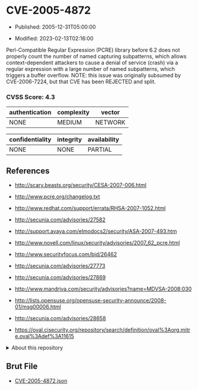 # CVE-2005-4872

- Published: 2005-12-31T05:00:00

- Modified: 2023-02-13T02:16:00

Perl-Compatible Regular Expression (PCRE) library before 6.2 does not properly count the number of named capturing subpatterns, which allows context-dependent attackers to cause a denial of service (crash) via a regular expression with a large number of named subpatterns, which triggers a buffer overflow. NOTE: this issue was originally subsumed by CVE-2006-7224, but that CVE has been REJECTED and split.

### CVSS Score: **4.3**

| authentication | complexity | vector |
| --- | --- | --- |
| NONE | MEDIUM | NETWORK |

| confidentiality | integrity | availability |
| --- | --- | --- |
| NONE | NONE | PARTIAL |

## References

* http://scary.beasts.org/security/CESA-2007-006.html

* http://www.pcre.org/changelog.txt

* http://www.redhat.com/support/errata/RHSA-2007-1052.html

* http://secunia.com/advisories/27582

* http://support.avaya.com/elmodocs2/security/ASA-2007-493.htm

* http://www.novell.com/linux/security/advisories/2007_62_pcre.html

* http://www.securityfocus.com/bid/26462

* http://secunia.com/advisories/27773

* http://secunia.com/advisories/27869

* http://www.mandriva.com/security/advisories?name=MDVSA-2008:030

* http://lists.opensuse.org/opensuse-security-announce/2008-01/msg00006.html

* http://secunia.com/advisories/28658

* https://oval.cisecurity.org/repository/search/definition/oval%3Aorg.mitre.oval%3Adef%3A11615

<details>
<summary>About this repository</summary> 

  This repository is part of the project [Live Hack CVE](https://github.com/Live-Hack-CVE). Main website can be found [www.live-hack.org](https://www.live-hack.org) 
  
  Made by [Sn0wAlice](https://github.com/Sn0wAlice) for the people that care about security and need to have a feed of the latest CVEs. Hope you enjoy it, don't forget to star the repo and follow me on [Twitter](https://twitter.com/Sn0wAlice) and [Github](https://github.com/Sn0wAlice). And that is my [personnal website](https://www.alice-snow.me/)

  - [Home Page](https://github.com/Live-Hack-CVE)
  - [Framework](https://github.com/Live-Hack-CVE/cve-framework)
  - [CVE database](https://github.com/Live-Hack-CVE/full_database)
  - [Changelog](https://github.com/Live-Hack-CVE/Changelog)
</details>

## Brut File

* [CVE-2005-4872.json](https://raw.githubusercontent.com/Live-Hack-CVE/full_database/main/cves/2005/CVE-2005-4872.json)

